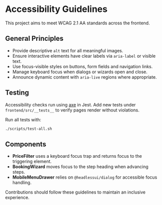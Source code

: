 # Accessibility Guidelines

This project aims to meet WCAG 2.1 AA standards across the frontend.

## General Principles

- Provide descriptive `alt` text for all meaningful images.
- Ensure interactive elements have clear labels via `aria-label` or visible text.
- Use focus-visible styles on buttons, form fields and navigation links.
- Manage keyboard focus when dialogs or wizards open and close.
- Announce dynamic content with `aria-live` regions where appropriate.

## Testing

Accessibility checks run using [axe](https://github.com/dequelabs/axe-core) in Jest. Add
new tests under `frontend/src/__tests__` to verify pages render without violations.

Run all tests with:

```bash
./scripts/test-all.sh
```

## Components

- **PriceFilter** uses a keyboard focus trap and returns focus to the triggering element.
- **BookingWizard** moves focus to the step heading when advancing steps.
- **MobileMenuDrawer** relies on `@headlessui/dialog` for accessible focus handling.

Contributions should follow these guidelines to maintain an inclusive experience.
